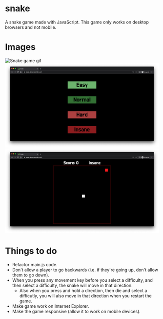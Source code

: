 # snake
A snake game made with JavaScript. This game only works on desktop browsers and not mobile.

# Images
![Snake game gif](./images/snake-game.gif)
![Snake game desktop](./images/snake-desktop.png)
![Snake game board](./images/snake-game-board.png)

# Things to do
- Refactor main.js code.
- Don't allow a player to go backwards (i.e. if they're going up, don't allow them to go down).
- When you press any movement key before you select a difficulty, and then select a difficulty, the snake will move in that direction.
  - Also when you press and hold a direction, then die and select a difficutly, you will also move in that direction when you restart the game.
- Make game work on Internet Explorer.
- Make the game responsive (allow it to work on mobile devices).